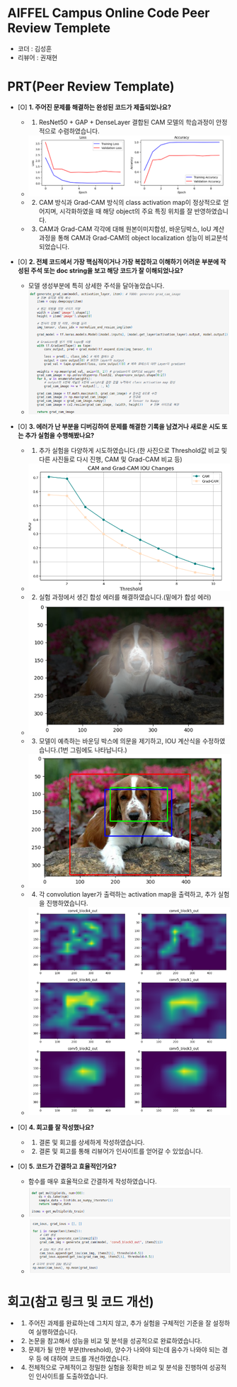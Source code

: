 # AIFFEL Campus Online Code Peer Review Templete
- 코더 : 김성훈
- 리뷰어 : 권재현


# PRT(Peer Review Template)
- [O]  **1. 주어진 문제를 해결하는 완성된 코드가 제출되었나요?**
    - 1. ResNet50 + GAP + DenseLayer 결합된 CAM 모델의 학습과정이 안정적으로 수렴하였습니다.
    - <img src = "https://github.com/bluegold75/AIFFEL_QUEST_RS/blob/main/image/sam_1.png?raw=true">
    - 2. CAM 방식과 Grad-CAM 방식의 class activation map이 정상적으로 얻어지며, 시각화하였을 때 해당 object의 주요 특징 위치를 잘 반영하였습니다.
    - 3. CAM과 Grad-CAM 각각에 대해 원본이미지합성, 바운딩박스, IoU 계산 과정을 통해 CAM과 Grad-CAM의 object localization 성능이 비교분석되었습니다.

- [O]  **2. 전체 코드에서 가장 핵심적이거나 가장 복잡하고 이해하기 어려운 부분에 작성된 
주석 또는 doc string을 보고 해당 코드가 잘 이해되었나요?**
    - 모델 생성부분에 특히 상세한 주석을 달아놓았습니다.
    - <img src = "https://github.com/bluegold75/AIFFEL_QUEST_RS/blob/main/image/sam_6.png?raw=true">

        
- [O]  **3. 에러가 난 부분을 디버깅하여 문제를 해결한 기록을 남겼거나
새로운 시도 또는 추가 실험을 수행해봤나요?**
    - 1. 추가 실험을 다양하게 시도하였습니다.(한 사진으로 Threshold값 비교 및 다른 사진들로 다시 진행, CAM 및 Grad-CAM 비교 등)
    - <img src = "https://github.com/bluegold75/AIFFEL_QUEST_RS/blob/main/image/sam_4.png?raw=true">
    - 2. 실험 과정에서 생긴 합성 에러를 해결하였습니다.(밑에가 합성 에러)
    - <img src = "https://github.com/bluegold75/AIFFEL_QUEST_RS/blob/main/image/sam_2.png?raw=true">
    - 3. 모델이 예측하는 바운딩 박스에 의문을 제기하고, IOU 계산식을 수정하였습니다.(1번 그림에도 나타납니다.)
    - <img src = "https://github.com/bluegold75/AIFFEL_QUEST_RS/blob/main/image/sam_3.png?raw=true">
    - 4. 각 convolution layer가 출력하는 activation map을 출력하고, 추가 실험을 진행하였습니다.
    - <img src = "https://github.com/bluegold75/AIFFEL_QUEST_RS/blob/main/image/sam_5.png?raw=true">
        
- [O]  **4. 회고를 잘 작성했나요?**
    - 1. 결론 및 회고를 상세하게 작성하였습니다.
    - 2. 결론 및 회고를 통해 리뷰어가 인사이트를 얻어갈 수 있었습니다.
        
- [O]  **5. 코드가 간결하고 효율적인가요?**
    - 함수를 매우 효율적으로 간결하게 작성하였습니다.
    - <img src = "https://github.com/bluegold75/AIFFEL_QUEST_RS/blob/main/image/sam_7.png?raw=true">
    - <img src = "https://github.com/bluegold75/AIFFEL_QUEST_RS/blob/main/image/sam_8.png?raw=true">


# 회고(참고 링크 및 코드 개선)
- 1. 주어진 과제를 완료하는데 그치지 않고, 추가 실험을 구체적인 기준을 잘 설정하여 실행하였습니다.
- 2. 논문을 참고해서 성능을 비교 및 분석을 성공적으로 완료하였습니다.
- 3. 문제가 될 만한 부분(threshold), 양수가 나와야 되는데 음수가 나와야 되는 경우 등 에 대하여 코드를 개선하였습니다.
- 4. 전체적으로 구체적이고 정밀한 실험을 정확한 비교 및 분석을 진행하여 성공적인 인사이트를 도출하였습니다.

